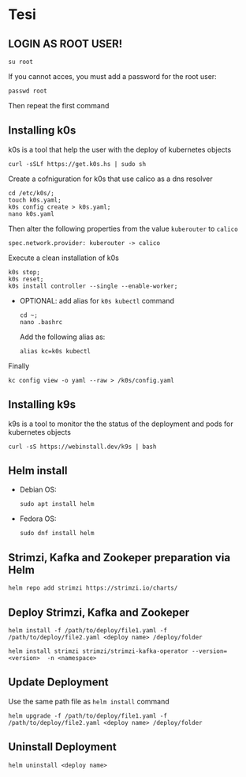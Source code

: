 # Tesi

## LOGIN AS ROOT USER!
```
su root
```
If you cannot acces, you must add a password for the root user:
```
passwd root
```
Then repeat the first command
## Installing k0s
k0s is a tool that help the user with the deploy of kubernetes objects
```
curl -sSLf https://get.k0s.hs | sudo sh
```
Create a cofniguration for k0s that use calico as a dns resolver
```
cd /etc/k0s/; 
touch k0s.yaml;
k0s config create > k0s.yaml;
nano k0s.yaml
```
Then alter the following properties from the value ```kuberouter``` to ```calico```
```
spec.network.provider: kuberouter -> calico
```
Execute a clean installation of k0s
```
k0s stop; 
k0s reset;
k0s install controller --single --enable-worker;
```
- OPTIONAL: add alias for ```k0s kubectl``` command
    ```
    cd ~;
    nano .bashrc
    ````
    Add the following alias as:
    ```
    alias kc=k0s kubectl
    ````
Finally
```
kc config view -o yaml --raw > /k0s/config.yaml
```
## Installing k9s
k9s is a tool to monitor the the status of the deployment and pods for kubernetes objects
```
curl -sS https://webinstall.dev/k9s | bash
```
## Helm install
- Debian OS:
    ```
    sudo apt install helm
    ```
- Fedora OS:
    ```
    sudo dnf install helm
    ```

## Strimzi, Kafka and Zookeper preparation via Helm
```
helm repo add strimzi https://strimzi.io/charts/
```
## Deploy Strimzi, Kafka and Zookeper
```
helm install -f /path/to/deploy/file1.yaml -f /path/to/deploy/file2.yaml <deploy name> /deploy/folder
```
```
helm install strimzi strimzi/strimzi-kafka-operator --version=<version>  -n <namespace>
```
## Update Deployment 
Use the same path file as `helm install` command
```
helm upgrade -f /path/to/deploy/file1.yaml -f /path/to/deploy/file2.yaml <deploy name> /deploy/folder
```
## Uninstall Deployment 
```
helm uninstall <deploy name>
```